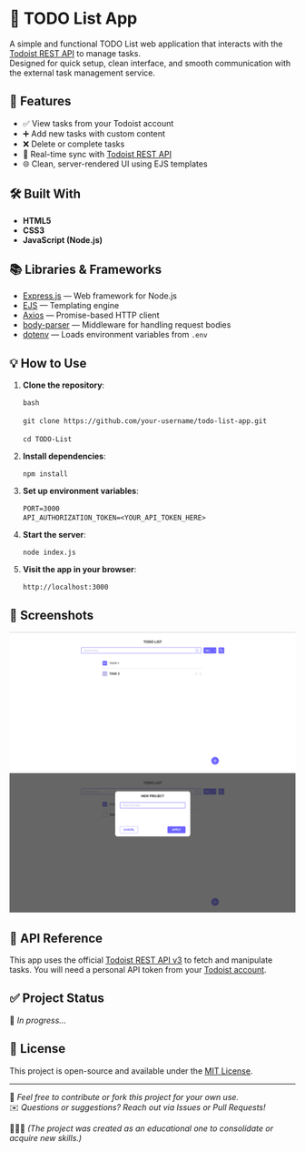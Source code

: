 # 📝 TODO List App

A simple and functional TODO List web application that interacts with the [Todoist REST API](https://developer.todoist.com/rest/v2/?javascript#overview) to manage tasks.  
Designed for quick setup, clean interface, and smooth communication with the external task management service.

## 🚀 Features

- ✅ View tasks from your Todoist account  
- ➕ Add new tasks with custom content 
- ❌ Delete or complete tasks  
- 🔁 Real-time sync with [Todoist REST API](https://developer.todoist.com/rest/v2/?javascript#overview)  
- 🌐 Clean, server-rendered UI using EJS templates

## 🛠️ Built With

- **HTML5**
- **CSS3**
- **JavaScript (Node.js)**

## 📚 Libraries & Frameworks

- [Express.js](https://expressjs.com/) — Web framework for Node.js  
- [EJS](https://ejs.co/) — Templating engine  
- [Axios](https://axios-http.com/) — Promise-based HTTP client  
- [body-parser](https://www.npmjs.com/package/body-parser) — Middleware for handling request bodies  
- [dotenv](https://www.npmjs.com/package/dotenv) — Loads environment variables from `.env`

## 💡 How to Use

1. **Clone the repository**:
   ```
   bash
   
   git clone https://github.com/your-username/todo-list-app.git
   
   cd TODO-List 
   ```
2. **Install dependencies**:
   ```
   npm install
   ```

3. **Set up environment variables**:
   ```
   PORT=3000
   API_AUTHORIZATION_TOKEN=<YOUR_API_TOKEN_HERE>
   ```
4. **Start the server**:
   ```
   node index.js
   ```
5. **Visit the app in your browser**: 
   ```
   http://localhost:3000
   ```


## 📸 Screenshots 
![Homepage](https://github.com/andriy1144/TODO-List/raw/main/homepage.png)
![Task creation form](https://github.com/andriy1144/TODO-List/raw/main/taskForm.png)


## 🔐 API Reference

This app uses the official [Todoist REST API v3](https://developer.todoist.com/api/v1) to fetch and manipulate tasks.
You will need a personal API token from your [Todoist account](https://app.todoist.com/app/settings/account).

## ✅ Project Status

🔄 _In progress..._



## 📃 License

This project is open-source and available under the [MIT License](LICENSE).

---

🔧 _Feel free to contribute or fork this project for your own use._  
✉️ _Questions or suggestions? Reach out via Issues or Pull Requests!_

👩🏻‍💻 _(The project was created as an educational one to consolidate or acquire new skills.)_

